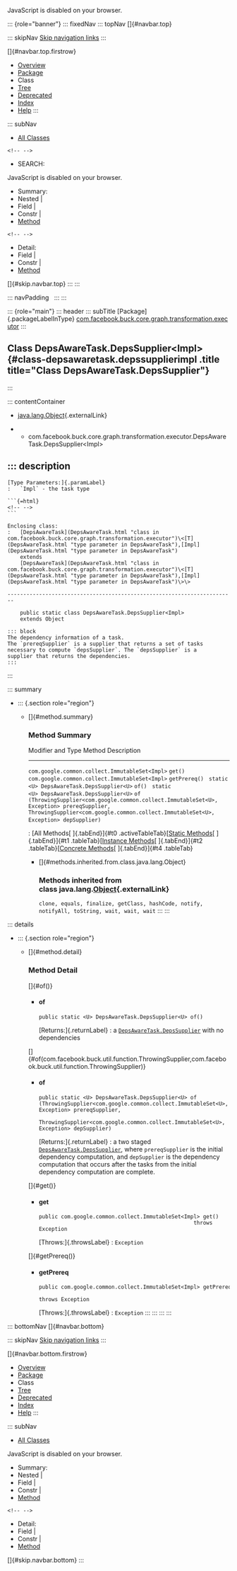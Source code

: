 <div>

JavaScript is disabled on your browser.

</div>

::: {role="banner"}
::: fixedNav
::: topNav
[]{#navbar.top}

::: skipNav
[Skip navigation links](#skip.navbar.top "Skip navigation links")
:::

[]{#navbar.top.firstrow}

-   [Overview](../../../../../../../index.html)
-   [Package](package-summary.html)
-   Class
-   [Tree](package-tree.html)
-   [Deprecated](../../../../../../../deprecated-list.html)
-   [Index](../../../../../../../index-all.html)
-   [Help](../../../../../../../help-doc.html)
:::

::: subNav
-   [All Classes](../../../../../../../allclasses.html)

```{=html}
<!-- -->
```
-   SEARCH:

<div>

<div>

JavaScript is disabled on your browser.

</div>

</div>

<div>

-   Summary: 
-   Nested \| 
-   Field \| 
-   Constr \| 
-   [Method](#method.summary)

```{=html}
<!-- -->
```
-   Detail: 
-   Field \| 
-   Constr \| 
-   [Method](#method.detail)

</div>

[]{#skip.navbar.top}
:::
:::

::: navPadding
 
:::
:::

::: {role="main"}
::: header
::: subTitle
[Package]{.packageLabelInType} [com.facebook.buck.core.graph.transformation.executor](package-summary.html)
:::

## Class DepsAwareTask.DepsSupplier\<Impl\> {#class-depsawaretask.depssupplierimpl .title title="Class DepsAwareTask.DepsSupplier"}
:::

::: contentContainer
-   [java.lang.Object](http://docs.oracle.com/javase/7/docs/api/java/lang/Object.html?is-external=true "class or interface in java.lang"){.externalLink}

-   -   com.facebook.buck.core.graph.transformation.executor.DepsAwareTask.DepsSupplier\<Impl\>

::: description
-   

    [Type Parameters:]{.paramLabel}
    :   `Impl` - the task type

    ```{=html}
    <!-- -->
    ```

    Enclosing class:
    :   [DepsAwareTask](DepsAwareTask.html "class in com.facebook.buck.core.graph.transformation.executor")\<[T](DepsAwareTask.html "type parameter in DepsAwareTask"),​[Impl](DepsAwareTask.html "type parameter in DepsAwareTask")
        extends
        [DepsAwareTask](DepsAwareTask.html "class in com.facebook.buck.core.graph.transformation.executor")\<[T](DepsAwareTask.html "type parameter in DepsAwareTask"),​[Impl](DepsAwareTask.html "type parameter in DepsAwareTask")\>\>

    ------------------------------------------------------------------------

        public static class DepsAwareTask.DepsSupplier<Impl>
        extends Object

    ::: block
    The dependency information of a task.
    The `prereqSupplier` is a supplier that returns a set of tasks
    necessary to compute `depsSupplier`. The `depsSupplier` is a
    supplier that returns the dependencies.
    :::
:::

::: summary
-   ::: {.section role="region"}
    -   []{#method.summary}

        ### Method Summary

          Modifier and Type                                Method                                                                                                                                                                            Description
          ------------------------------------------------ --------------------------------------------------------------------------------------------------------------------------------------------------------------------------------- -------------
          `com.google.common.collect.ImmutableSet<Impl>`   `get()`                                                                                                                                                                            
          `com.google.common.collect.ImmutableSet<Impl>`   `getPrereq()`                                                                                                                                                                      
          `static <U> DepsAwareTask.DepsSupplier<U>`       `of()`                                                                                                                                                                             
          `static <U> DepsAwareTask.DepsSupplier<U>`       `of​(ThrowingSupplier<com.google.common.collect.ImmutableSet<U>,​Exception> prereqSupplier,   ThrowingSupplier<com.google.common.collect.ImmutableSet<U>,​Exception> depSupplier)`    

          : [All Methods[ ]{.tabEnd}]{#t0 .activeTableTab}[[Static
          Methods](javascript:show(1);)[ ]{.tabEnd}]{#t1
          .tableTab}[[Instance
          Methods](javascript:show(2);)[ ]{.tabEnd}]{#t2
          .tableTab}[[Concrete
          Methods](javascript:show(8);)[ ]{.tabEnd}]{#t4 .tableTab}

        -   []{#methods.inherited.from.class.java.lang.Object}

            ### Methods inherited from class java.lang.[Object](http://docs.oracle.com/javase/7/docs/api/java/lang/Object.html?is-external=true "class or interface in java.lang"){.externalLink}

            `clone, equals, finalize, getClass, hashCode, notify, notifyAll, toString, wait, wait, wait`
    :::
:::

::: details
-   ::: {.section role="region"}
    -   []{#method.detail}

        ### Method Detail

        []{#of()}

        -   #### of

            ``` methodSignature
            public static <U> DepsAwareTask.DepsSupplier<U> of()
            ```

            [Returns:]{.returnLabel}
            :   a
                [`DepsAwareTask.DepsSupplier`](DepsAwareTask.DepsSupplier.html "class in com.facebook.buck.core.graph.transformation.executor")
                with no dependencies

        []{#of(com.facebook.buck.util.function.ThrowingSupplier,com.facebook.buck.util.function.ThrowingSupplier)}

        -   #### of

            ``` methodSignature
            public static <U> DepsAwareTask.DepsSupplier<U> of​(ThrowingSupplier<com.google.common.collect.ImmutableSet<U>,​Exception> prereqSupplier,
                                                               ThrowingSupplier<com.google.common.collect.ImmutableSet<U>,​Exception> depSupplier)
            ```

            [Returns:]{.returnLabel}
            :   a two staged
                [`DepsAwareTask.DepsSupplier`](DepsAwareTask.DepsSupplier.html "class in com.facebook.buck.core.graph.transformation.executor"),
                where `prereqSupplier` is the initial dependency
                computation, and `depSupplier` is the dependency
                computation that occurs after the tasks from the initial
                dependency computation are complete.

        []{#get()}

        -   #### get

            ``` methodSignature
            public com.google.common.collect.ImmutableSet<Impl> get()
                                                             throws Exception
            ```

            [Throws:]{.throwsLabel}
            :   `Exception`

        []{#getPrereq()}

        -   #### getPrereq

            ``` methodSignature
            public com.google.common.collect.ImmutableSet<Impl> getPrereq()
                                                                   throws Exception
            ```

            [Throws:]{.throwsLabel}
            :   `Exception`
    :::
:::
:::
:::

::: bottomNav
[]{#navbar.bottom}

::: skipNav
[Skip navigation links](#skip.navbar.bottom "Skip navigation links")
:::

[]{#navbar.bottom.firstrow}

-   [Overview](../../../../../../../index.html)
-   [Package](package-summary.html)
-   Class
-   [Tree](package-tree.html)
-   [Deprecated](../../../../../../../deprecated-list.html)
-   [Index](../../../../../../../index-all.html)
-   [Help](../../../../../../../help-doc.html)
:::

::: subNav
-   [All Classes](../../../../../../../allclasses.html)

<div>

<div>

JavaScript is disabled on your browser.

</div>

</div>

<div>

-   Summary: 
-   Nested \| 
-   Field \| 
-   Constr \| 
-   [Method](#method.summary)

```{=html}
<!-- -->
```
-   Detail: 
-   Field \| 
-   Constr \| 
-   [Method](#method.detail)

</div>

[]{#skip.navbar.bottom}
:::
